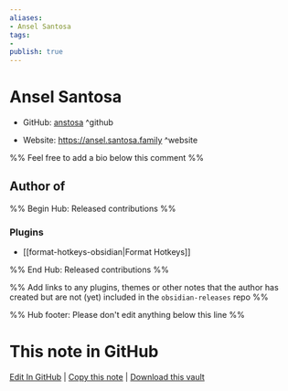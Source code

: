 ```yaml
---
aliases:
- Ansel Santosa
tags:
- 
publish: true
---
```


# Ansel Santosa

- GitHub: [anstosa](https://github.com/anstosa/) ^github
<!-- - Discord: `@` ^discord-->
- Website: <https://ansel.santosa.family> ^website
<!-- - [[Publish sites|Publish site]]: ^publish-->

%% Feel free to add a bio below this comment %%


## Author of

%% Begin Hub: Released contributions %%
### Plugins
- [[format-hotkeys-obsidian|Format Hotkeys]]

%% End Hub: Released contributions %%

%% Add links to any plugins, themes or other notes that the author has created but are not (yet) included in the `obsidian-releases` repo %%

<!--
### Unlisted plugins

- 
-->

<!--
### Others

- 
-->

<!--
## Sponsor this author

- [[GitHub sponsors]]: [Sponsor @anstosa on GitHub Sponsors](https://github.com/sponsors/anstosa) ^github-sponsor
- [[Buy me a coffee]]: ^buy-me-a-coffee
- [[PayPal]]: ^paypal
- [[Patreon]]: ^patreon

-->

<!--
## Follow this author

- [[YouTube Channels|On YouTube]]: ^youtube
- Twitter: ^twitter
- ...
-->

%% Hub footer: Please don't edit anything below this line %%

# This note in GitHub

<span class="git-footer">[Edit In GitHub](https://github.dev/obsidian-community/obsidian-hub/blob/main/01%20-%20Community/People/anstosa.md "git-hub-edit-note") | [Copy this note](https://raw.githubusercontent.com/obsidian-community/obsidian-hub/main/01%20-%20Community/People/anstosa.md "git-hub-copy-note") | [Download this vault](https://github.com/obsidian-community/obsidian-hub/archive/refs/heads/main.zip "git-hub-download-vault") </span>